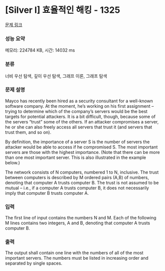 # [Silver I] 효율적인 해킹 - 1325 

[문제 링크](https://www.acmicpc.net/problem/1325) 

### 성능 요약

메모리: 224784 KB, 시간: 14032 ms

### 분류

너비 우선 탐색, 깊이 우선 탐색, 그래프 이론, 그래프 탐색

### 문제 설명

<p>Mayco has recently been hired as a security consultant for a well-known software company. At the moment, he’s working on his first assignment – trying to determine which of the company’s servers would be the best targets for potential attackers. It is a bit difficult, though, because some of the servers “trust” some of the others. If an attacker compromises a server, he or she can also freely access all servers that trust it (and servers that trust them, and so on).</p>

<p>By definition, the importance of a server S is the number of servers the attacker would be able to access if he compromised S. The most important servers are those with the highest importance. (Note that there can be more than one most important server. This is also illustrated in the example below.)</p>

<p>The network consists of N computers, numbered 1 to N, inclusive. The trust between computers is described by M ordered pairs (A,B) of numbers, denoting that computer A trusts computer B. The trust is not assumed to be mutual – i.e., if a computer A trusts computer B, it does not necessarily imply that computer B trusts computer A.</p>

### 입력 

 <p>The first line of input contains the numbers N and M. Each of the following M lines contains two integers, A and B, denoting that computer A trusts computer B.</p>

### 출력 

 <p>The output shall contain one line with the numbers of all of the most important servers. The numbers must be listed in increasing order and separated by single spaces.</p>

